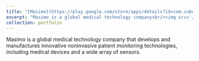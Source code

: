 ```yaml
---
title: "[Masimo](https://play.google.com/store/apps/details?id=com.cubeegypt.masimo)"
excerpt: "Masimo is a global medical technology company<br/><img src='/images/masimo.png'>"
collection: portfolio
---
```


Masimo is a global medical technology company that develops and manufactures innovative noninvasive patient monitoring technologies, including medical devices and a wide array of sensors.
